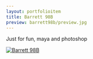 ```yaml
---
layout: portfolioitem
title: Barrett 98B
preview: barrett98b/preview.jpg
---
```


Just for fun, maya and photoshop

<!--more-->

<a href="{{ site.baseurl }}/assets/portfolio/barrett98b/barrett.jpg"><img src="{{ site.baseurl }}/assets/portfolio/barrett98b/barrett.jpg" alt="Barrett 98B" style="width: auto;"/>